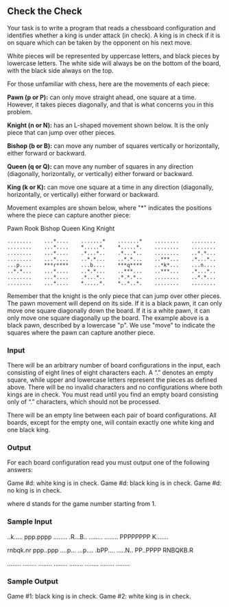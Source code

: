 
## Check the Check

Your task is to write a program that reads a chessboard configuration and 
identifies whether a king is under attack (in check). A king is in check if it 
is on square which can be taken by the opponent on his next move.

White pieces will be represented by uppercase letters, and black pieces by 
lowercase letters. The white side will always be on the bottom of the board, 
with the black side always on the top.

For those unfamiliar with chess, here are the movements of each piece:

**Pawn (p or P):** can only move straight ahead, one square at a time. However, 
it takes pieces diagonally, and that is what concerns you in this problem. 

**Knight (n or N):** has an L-shaped movement shown below. It is the only piece 
that can jump over other pieces.

**Bishop (b or B):** can move any number of squares vertically or horizontally, 
either forward or backward.

**Queen (q or Q):** can move any number of squares in any direction (diagonally,
horizontally, or vertically) either forward or backward.

**King (k or K):** can move one square at a time in any direction (diagonally,
horizontally, or vertically) either forward or backward.

Movement examples are shown below, where "\*" indicates the positions where the
piece can capture another piece:

Pawn        Rook        Bishop      Queen       King        Knight
```
........    ...*....    .......*    .......*    ........    ........
........    ...*....    *.....*.    *.....*.    ........    ........
........    ...*....    .*...*..    .*...*..    ........    ..*.*...
........    ...*....    ..*.*...    ..*.*...    ..***...    .*...*..
...p....    ***r****    ...b....    ***q****    ..*k*...    ...n....
..*.*...    ...*....    ..*.*...    ..***...    ..***...    .*...*..
........    ...*....    .*...*..    .*.*.*..    ........    ..*.*...
........    ...*....    *.....*.    *..*..*.    ........    ........
```

Remember that the knight is the only piece that can jump over other pieces. The
pawn movement will depend on its side. If it is a black pawn, it can only move 
one square diagonally down the board. If it is a white pawn, it can only move 
one square diagonally up the board. The example above is a black pawn, described
by a lowercase "p". We use "move" to indicate the squares where the pawn can 
capture another piece.

### Input
There will be an arbitrary number of board configurations in the input, each 
consisting of eight lines of eight characters each. A “.” denotes an empty 
square, while upper and lowercase letters represent the pieces as defined above.
There will be no invalid characters and no configurations where both kings are 
in check. You must read until you find an empty board consisting only of “.” 
characters, which should not be processed. 

There will be an empty line between each pair of board configurations. All 
boards, except for the empty one, will contain exactly one white king and one 
black king.

### Output
For each board configuration read you must output one of the following answers:

Game #d: white king is in check.
Game #d: black king is in check.
Game #d: no king is in check.

where d stands for the game number starting from 1.

### Sample Input
..k.....
ppp.pppp
........
.R...B..
........
........
PPPPPPPP
K.......

rnbqk.nr
ppp..ppp
....p...
...p....
.bPP....
.....N..
PP..PPPP
RNBQKB.R

........
........
........
........
........
........
........
........

### Sample Output
Game #1: black king is in check.
Game #2: white king is in check.
